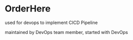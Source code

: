 # OrderHere
used for devops to implement CICD Pipeline

maintained by DevOps team member, started with DevOps


